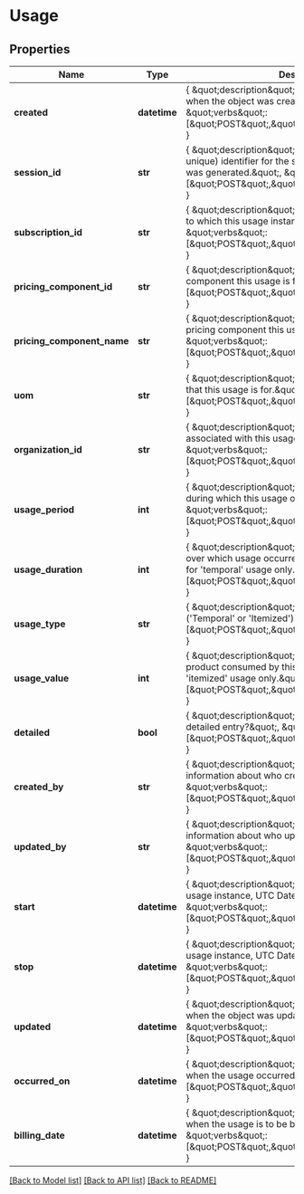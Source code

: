 # Usage

## Properties
Name | Type | Description | Notes
------------ | ------------- | ------------- | -------------
**created** | **datetime** | { \&quot;description\&quot; : \&quot;The UTC DateTime when the object was created.\&quot;, \&quot;verbs\&quot;:[\&quot;POST\&quot;,\&quot;PUT\&quot;,\&quot;GET\&quot;] } | [optional] 
**session_id** | **str** | { \&quot;description\&quot; : \&quot;A (not guaranteed unique) identifier for the session from which this usage was generated.\&quot;, \&quot;verbs\&quot;:[\&quot;POST\&quot;,\&quot;PUT\&quot;,\&quot;GET\&quot;] } | 
**subscription_id** | **str** | { \&quot;description\&quot; : \&quot;ID of the subscription to which this usage instance pertains.\&quot;, \&quot;verbs\&quot;:[\&quot;POST\&quot;,\&quot;PUT\&quot;,\&quot;GET\&quot;] } | 
**pricing_component_id** | **str** | { \&quot;description\&quot; : \&quot;The ID of the pricing component this usage is for.\&quot;, \&quot;verbs\&quot;:[\&quot;POST\&quot;,\&quot;PUT\&quot;,\&quot;GET\&quot;] } | 
**pricing_component_name** | **str** | { \&quot;description\&quot; : \&quot;The name of the pricing component this usage is for.\&quot;, \&quot;verbs\&quot;:[\&quot;POST\&quot;,\&quot;PUT\&quot;,\&quot;GET\&quot;] } | 
**uom** | **str** | { \&quot;description\&quot; : \&quot;The unit-of-measure that this usage is for.\&quot;, \&quot;verbs\&quot;:[\&quot;POST\&quot;,\&quot;PUT\&quot;,\&quot;GET\&quot;] } | 
**organization_id** | **str** | { \&quot;description\&quot; : \&quot;The organization associated with this usage instance.\&quot;, \&quot;verbs\&quot;:[\&quot;POST\&quot;,\&quot;PUT\&quot;,\&quot;GET\&quot;] } | 
**usage_period** | **int** | { \&quot;description\&quot; : \&quot;The usage period during which this usage occurred.\&quot;, \&quot;verbs\&quot;:[\&quot;POST\&quot;,\&quot;PUT\&quot;,\&quot;GET\&quot;] } | [optional] 
**usage_duration** | **int** | { \&quot;description\&quot; : \&quot;The amount of time over which usage occurred (in milliseconds?). Relevant for &#39;temporal&#39; usage only.\&quot;, \&quot;verbs\&quot;:[\&quot;POST\&quot;,\&quot;PUT\&quot;,\&quot;GET\&quot;] } | [optional] 
**usage_type** | **str** | { \&quot;description\&quot; : \&quot;The type of usage (&#39;Temporal&#39; or &#39;Itemized&#39;).\&quot;, \&quot;verbs\&quot;:[\&quot;POST\&quot;,\&quot;PUT\&quot;,\&quot;GET\&quot;] } | 
**usage_value** | **int** | { \&quot;description\&quot; : \&quot;The quantity of product consumed by this usage. Relevant for &#39;itemized&#39; usage only.\&quot;, \&quot;verbs\&quot;:[\&quot;POST\&quot;,\&quot;PUT\&quot;,\&quot;GET\&quot;] } | [optional] 
**detailed** | **bool** | { \&quot;description\&quot; : \&quot;Is this usage a detailed entry?\&quot;, \&quot;verbs\&quot;:[\&quot;POST\&quot;,\&quot;PUT\&quot;,\&quot;GET\&quot;] } | [optional] [default to False]
**created_by** | **str** | { \&quot;description\&quot; : \&quot;Some identifying information about who created this object.\&quot;, \&quot;verbs\&quot;:[\&quot;POST\&quot;,\&quot;PUT\&quot;,\&quot;GET\&quot;] } | [optional] 
**updated_by** | **str** | { \&quot;description\&quot; : \&quot;Some identifying information about who updated this object.\&quot;, \&quot;verbs\&quot;:[\&quot;POST\&quot;,\&quot;PUT\&quot;,\&quot;GET\&quot;] } | [optional] 
**start** | **datetime** | { \&quot;description\&quot; : \&quot;The start date of this usage instance, UTC DateTime\&quot;, \&quot;verbs\&quot;:[\&quot;POST\&quot;,\&quot;PUT\&quot;,\&quot;GET\&quot;] } | 
**stop** | **datetime** | { \&quot;description\&quot; : \&quot;The end date of this usage instance, UTC DateTime\&quot;, \&quot;verbs\&quot;:[\&quot;POST\&quot;,\&quot;PUT\&quot;,\&quot;GET\&quot;] } | [optional] 
**updated** | **datetime** | { \&quot;description\&quot; : \&quot;The UTC DateTime when the object was updated.\&quot;, \&quot;verbs\&quot;:[\&quot;POST\&quot;,\&quot;PUT\&quot;,\&quot;GET\&quot;] } | [optional] 
**occurred_on** | **datetime** | { \&quot;description\&quot; : \&quot;The UTC DateTime when the usage occurred.\&quot;, \&quot;verbs\&quot;:[\&quot;POST\&quot;,\&quot;PUT\&quot;,\&quot;GET\&quot;] } | [optional] 
**billing_date** | **datetime** | { \&quot;description\&quot; : \&quot;The UTC DateTime when the usage is to be billed.\&quot;, \&quot;verbs\&quot;:[\&quot;POST\&quot;,\&quot;PUT\&quot;,\&quot;GET\&quot;] } | [optional] 

[[Back to Model list]](../README.md#documentation-for-models) [[Back to API list]](../README.md#documentation-for-api-endpoints) [[Back to README]](../README.md)


